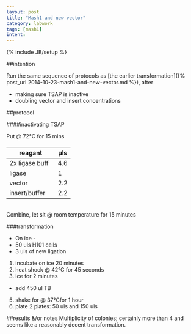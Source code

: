 ```yaml
---
layout: post
title: "Mash1 and new vector"
category: labwork
tags: [mash1]
intent: 
---
```


{% include JB/setup %}

##intention

Run the same sequence of protocols as [the earlier transformation]({% post_url 2014-10-23-mash1-and-new-vector.md %}), after
 
 * making sure TSAP is inactive
 * doubling vector and insert concentrations

##protocol

####inactivating TSAP

Put @ 72&deg;C for 15 mins

####
|reagant | &#956;ls |
|------------| -----| 
| 2x ligase buff &nbsp; | 4.6 |
| ligase&nbsp;&nbsp; | 1 |
|vector | 2.2 |
|insert/buffer | 2.2 | 

<br>
Combine, let sit @ room temperature for 15 minutes

###transformation

 * On ice - 
  * 50 uls H101 cells
  * 3 uls of new ligation

1. incubate on ice 20 minutes
 2. heat shock @ 42&deg;C for 45 seconds
 3. ice for 2 minutes 
 * add 450 ul TB
 5. shake for @ 37&deg;Cfor 1 hour
 6. plate 2 plates: 50 uls and 150 uls

##results &/or notes
Multiplicity of colonies; certainly more than 4 and seems like a reasonably decent transformation.
